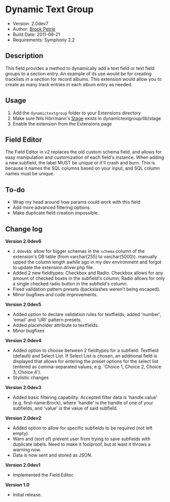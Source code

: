 # Dynamic Text Group

-  Version: 2.0dev7
-  Author: [Brock Petrie](http://www.brockpetrie.com)
-  Build Date: 2011-09-21
-  Requirements: Symphony 2.2

## Description

This field provides a method to dynamically add a text field or text field groups to a section entry. An example of its use would be for creating tracklists in a section for record albums. This extension would allow you to create as many track entries in each album entry as needed.

## Usage

1.  Add the `dynamictextgroup` folder to your Extensions directory
2.  Make sure Nils Hörrmann's [Stage](https://github.com/nilshoerrmann/stage) exists in dynamictextgroup/lib/stage
2.  Enable the extension from the Extensions page

## Field Editor

The Field Editor in v2 replaces the old custom schema field, and allows for easy manipulation and customization of each field's instance. When adding a new subfield, the label MUST be unique or it'll crash and burn. This is because it names the SQL columns based on your input, and SQL column names must be unique.

## To-do

-  Wrap my head around how params could work with this field
-  Add more advanced filtering options
-  Make duplicate field creation impossible.

## Change log

**Version 2.0dev6**

- `2.0dev6b`: allow for bigger schemas in the `schema` column of the extension's DB table (from varchar(255) to varchar(5000)). manually upped the column length awhile ago in my dev environment and forgot to update the extension.driver.php file.
- Added 2 new fieldtypes: Checkbox and Radio. Checkbox allows for any amount of checked boxes in the subfield's column; Radio allows for only a single checked radio button in the subfield's column.
- Fixed validation pattern presets (backslashes weren't being escaped).
- Minor bugfixes and code improvements.

**Version 2.0dev5**

- Added option to declare validation rules for textfields; added 'number', 'email' and 'URI' pattern presets.
- Added placeholder attribute to textfields.
- Minor bugfixes

**Version 2.0dev4**

- Added option to choose between 2 fieldtypes for a subfield: Textfield (default) and Select List. If Select List is chosen, an additional field is displayed that allows for entering the preset options for the select list (entered as comma-separated values; e.g. 'Choice 1, Choice 2, Choice 3, Choice 4').
- Stylistic changes

**Version 2.0dev3**

-  Added basic filtering capability. Accepted filter data is 'handle:value' (e.g. first-name:Brock), where 'handle' is the handle of one of your subfields, and 'value' is the value of said subfield.

**Version 2.0dev2** 

-  Added option to allow for specific subfields to be required (not left empty).
-  Warn and (sort of) prevent user from trying to save subfields with duplicate labels. Need to make it foolproof, but at least it throws a warning now.
-  Data is now sent and stored as JSON.

**Version 2.0dev1** 

-  Implemented the Field Editor.

**Version 1.0** 

-  Initial release.
